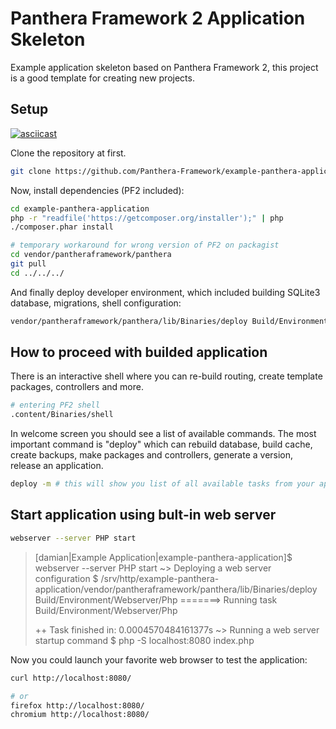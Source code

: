 Panthera Framework 2 Application Skeleton
=========================================

Example application skeleton based on Panthera Framework 2, this project is a good template for creating new projects.

## Setup

[![asciicast](https://asciinema.org/a/0klyxqv030qdcd7gslwf4i9p6.png)](https://asciinema.org/a/0klyxqv030qdcd7gslwf4i9p6)

Clone the repository at first.

```bash
git clone https://github.com/Panthera-Framework/example-panthera-application
```

Now, install dependencies (PF2 included):

```bash
cd example-panthera-application
php -r "readfile('https://getcomposer.org/installer');" | php
./composer.phar install

# temporary workaround for wrong version of PF2 on packagist
cd vendor/pantheraframework/panthera
git pull
cd ../../../
```

And finally deploy developer environment, which included building SQLite3 database, migrations, shell configuration:

```bash
vendor/pantheraframework/panthera/lib/Binaries/deploy Build/Environment/Developer
```

## How to proceed with builded application

There is an interactive shell where you can re-build routing, create template packages, controllers and more.

```bash
# entering PF2 shell
.content/Binaries/shell
```

In welcome screen you should see a list of available commands. The most important command is "deploy" which can
rebuild database, build cache, create backups, make packages and controllers, generate a version, release an application.

```bash
deploy -m # this will show you list of all available tasks from your application and built-in PF2
```

## Start application using bult-in web server

```bash
webserver --server PHP start
```

> [damian|Example Application|example-panthera-application]$ webserver --server PHP start
> ~> Deploying a web server configuration
> $ /srv/http/example-panthera-application/vendor/pantheraframework/panthera/lib/Binaries/deploy Build/Environment/Webserver/Php
> =======> Running task Build/Environment/Webserver/Php
>
> ++ Task finished in: 0.0004570484161377s
> ~> Running a web server startup command
> $ php -S localhost:8080 index.php

Now you could launch your favorite web browser to test the application:

```bash
curl http://localhost:8080/

# or
firefox http://localhost:8080/
chromium http://localhost:8080/
```
